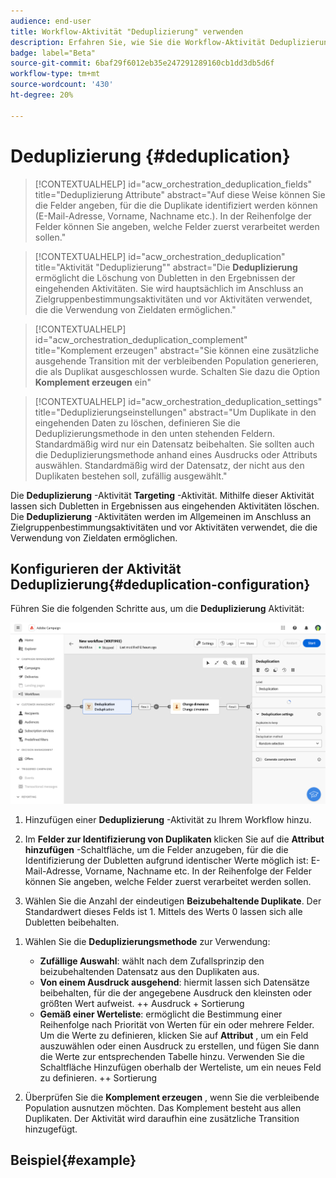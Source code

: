 ```yaml
---
audience: end-user
title: Workflow-Aktivität "Deduplizierung" verwenden
description: Erfahren Sie, wie Sie die Workflow-Aktivität Deduplizierung verwenden.
badge: label="Beta"
source-git-commit: 6baf29f6012eb35e247291289160cb1dd3db5d6f
workflow-type: tm+mt
source-wordcount: '430'
ht-degree: 20%

---
```



# Deduplizierung {#deduplication}

>[!CONTEXTUALHELP]
>id="acw_orchestration_deduplication_fields"
>title="Deduplizierung Attribute"
>abstract="Auf diese Weise können Sie die Felder angeben, für die die Duplikate identifiziert werden können (E-Mail-Adresse, Vorname, Nachname etc.). In der Reihenfolge der Felder können Sie angeben, welche Felder zuerst verarbeitet werden sollen."

>[!CONTEXTUALHELP]
>id="acw_orchestration_deduplication"
>title="Aktivität &quot;Deduplizierung&quot;"
>abstract="Die **Deduplizierung** ermöglicht die Löschung von Dubletten in den Ergebnissen der eingehenden Aktivitäten. Sie wird hauptsächlich im Anschluss an Zielgruppenbestimmungsaktivitäten und vor Aktivitäten verwendet, die die Verwendung von Zieldaten ermöglichen."


>[!CONTEXTUALHELP]
>id="acw_orchestration_deduplication_complement"
>title="Komplement erzeugen"
>abstract="Sie können eine zusätzliche ausgehende Transition mit der verbleibenden Population generieren, die als Duplikat ausgeschlossen wurde. Schalten Sie dazu die Option **Komplement erzeugen** ein"

>[!CONTEXTUALHELP]
>id="acw_orchestration_deduplication_settings"
>title="Deduplizierungseinstellungen"
>abstract="Um Duplikate in den eingehenden Daten zu löschen, definieren Sie die Deduplizierungsmethode in den unten stehenden Feldern. Standardmäßig wird nur ein Datensatz beibehalten. Sie sollten auch die Deduplizierungsmethode anhand eines Ausdrucks oder Attributs auswählen. Standardmäßig wird der Datensatz, der nicht aus den Duplikaten bestehen soll, zufällig ausgewählt."

Die **Deduplizierung** -Aktivität **Targeting** -Aktivität. Mithilfe dieser Aktivität lassen sich Dubletten in Ergebnissen aus eingehenden Aktivitäten löschen. Die **Deduplizierung** -Aktivitäten werden im Allgemeinen im Anschluss an Zielgruppenbestimmungsaktivitäten und vor Aktivitäten verwendet, die die Verwendung von Zieldaten ermöglichen.

## Konfigurieren der Aktivität Deduplizierung{#deduplication-configuration}

Führen Sie die folgenden Schritte aus, um die **Deduplizierung** Aktivität:

![](../assets/workflow-deduplication.png)

1. Hinzufügen einer **Deduplizierung** -Aktivität zu Ihrem Workflow hinzu.

1. Im **Felder zur Identifizierung von Duplikaten** klicken Sie auf die **Attribut hinzufügen** -Schaltfläche, um die Felder anzugeben, für die die Identifizierung der Dubletten aufgrund identischer Werte möglich ist: E-Mail-Adresse, Vorname, Nachname etc. In der Reihenfolge der Felder können Sie angeben, welche Felder zuerst verarbeitet werden sollen.

1. Wählen Sie die Anzahl der eindeutigen **Beizubehaltende Duplikate**. Der Standardwert dieses Felds ist 1. Mittels des Werts 0 lassen sich alle Dubletten beibehalten.

<!--
    For example, if records A and B are considered duplicates of record Y, and a record C is considered as a duplicate of record Z:

    * If the value of the field is 1: only the Y and Z records are kept.
    * If the value of the field is 0: all the records are kept.
    * If the value of the field is 2: records C and Z are kept and two records from A, B, and Y are kept, by chance or depending on the deduplication method selected thereafter.

-->

1. Wählen Sie die **Deduplizierungsmethode** zur Verwendung:

   * **Zufällige Auswahl**: wählt nach dem Zufallsprinzip den beizubehaltenden Datensatz aus den Duplikaten aus.
   * **Von einem Ausdruck ausgehend**: hiermit lassen sich Datensätze beibehalten, für die der angegebene Ausdruck den kleinsten oder größten Wert aufweist. ++ Ausdruck + Sortierung
   * **Gemäß einer Werteliste**: ermöglicht die Bestimmung einer Reihenfolge nach Priorität von Werten für ein oder mehrere Felder. Um die Werte zu definieren, klicken Sie auf **Attribut** , um ein Feld auszuwählen oder einen Ausdruck zu erstellen, und fügen Sie dann die Werte zur entsprechenden Tabelle hinzu. Verwenden Sie die Schaltfläche Hinzufügen oberhalb der Werteliste, um ein neues Feld zu definieren. ++ Sortierung

1. Überprüfen Sie die **Komplement erzeugen** , wenn Sie die verbleibende Population ausnutzen möchten. Das Komplement besteht aus allen Duplikaten. Der Aktivität wird daraufhin eine zusätzliche Transition hinzugefügt.

## Beispiel{#example}

